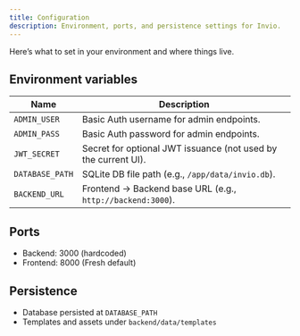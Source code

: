 ```yaml
---
title: Configuration
description: Environment, ports, and persistence settings for Invio.
---
```


Here’s what to set in your environment and where things live.

## Environment variables

| Name | Description |
| --- | --- |
| `ADMIN_USER` | Basic Auth username for admin endpoints. |
| `ADMIN_PASS` | Basic Auth password for admin endpoints. |
| `JWT_SECRET` | Secret for optional JWT issuance (not used by the current UI). |
| `DATABASE_PATH` | SQLite DB file path (e.g., `/app/data/invio.db`). |
| `BACKEND_URL` | Frontend → Backend base URL (e.g., `http://backend:3000`). |

## Ports

- Backend: 3000 (hardcoded)
- Frontend: 8000 (Fresh default)

## Persistence

- Database persisted at `DATABASE_PATH`
- Templates and assets under `backend/data/templates`
